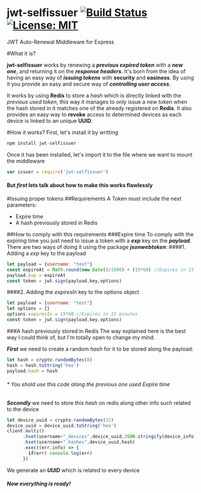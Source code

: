 # jwt-selfissuer  [![Build Status](https://travis-ci.com/josegrobles/jwt-selfissuer.svg?token=7JpgXMQqSWYBts2sAmZb&branch=master)](https://travis-ci.com/josegrobles/jwt-selfissuer) [![License: MIT](https://img.shields.io/badge/License-MIT-yellow.svg)](https://opensource.org/licenses/MIT)

JWT Auto-Renewal Middleware for Express

#What it is?

**jwt-selfissuer** works by renewing a ***previous expired token*** with a ***new one***, and returning it on the ***response headers***. It's born from the idea of having an easy way of ***issuing tokens*** with **security** and **easiness**. By using it you provide an easy and secure way of ***controlling user access***.

It works by using **Redis** to store a *hash* which is directly linked with the *previous used token*, this way it manages to only issue a new token when the hash stored in it matches one of the already registered on **Redis**. It also provides an easy way to **revoke** access to determined devices as each device is linked to an unique **UUID**.

#How it works?
First, let's install it by writting
```javascript
npm install jwt-selfissuer
```
Once it has been installed, let's import it to the file where we want to mount the middleware
```javascript
var issuer = require('jwt-selfissuer')
```  
#### But ***first*** lets talk about how to make this works flawlessly
#Issuing proper tokens
##Requirements
A Token must include the next parameters:
- Expire time
- A hash previously stored in Redis

##How to comply with this requirements
###Expire time
To comply with the expiring time you just need to issue a token with a ***exp*** key on the ***payload***.
There are two ways of doing it using the package ***jsonwebtoken***:
####1. Adding a *exp* key to the payload
```javascript
let payload = {username: "test"}
const expireAt = Math.round(new Date()/1000) + (15*60) //Expires in 15 minutes
payload.exp = expireAt
const token = jwt.sign(payload,key,options)
```
####2. Adding the *expiresIn* key to the options object
```javascript
let payload = {username: "test"}
let options = {}
options.expiresIn = 15*60 //Expires in 15 minutes
const token = jwt.sign(payload,key,options)
```
###A hash previously stored in Redis
The way explained here is the best way I could think of, but I'm totally open to change my mind.

***First*** we need to create a random *hash* for it to be stored along the payload:
```javascript
let hash = crypto.randomBytes(8)
hash = hash.toString('hex')
payload.hash = hash
```
###### * You shold use this code along the previous one used *Expire time*

***Secondly*** we need to store this *hash* on redis along other info such related to the device
```javascript
let device_uuid = crypto.randomBytes(32)
device_uuid = device_uuid.toString('hex')
client.multi()
      .hset(username+"_devices",device_uuid,JSON.stringify(device_info))
      .hset(username+"_hashes",device_uuid,hash)
      .exec((err,info) => {
        if(err) console.log(err)
      })
```
We generate an ***UUID*** which is related to every device
#### *Now everything is ready!*
